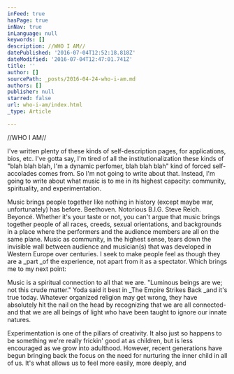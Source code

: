 ```yaml
---
inFeed: true
hasPage: true
inNav: true
inLanguage: null
keywords: []
description: //WHO I AM//
datePublished: '2016-07-04T12:52:18.818Z'
dateModified: '2016-07-04T12:47:01.741Z'
title: ''
author: []
sourcePath: _posts/2016-04-24-who-i-am.md
authors: []
publisher: null
starred: false
url: who-i-am/index.html
_type: Article

---
```

//WHO I AM//

I've written plenty of these kinds of self-description pages, for applications, bios, etc. I've gotta say, I'm tired of all the institutionalization these kinds of "blah blah blah, I'm a dynamic perfomer, blah blah blah" kind of forced self-accolades comes from. So I'm not going to write about that. Instead, I'm going to write about what music is to me in its highest capacity: community, spirituality, and experimentation.

Music brings people together like nothing in history (except maybe war, unfortunately) has before. Beethoven. Notorious B.I.G. Steve Reich. Beyoncé. Whether it's your taste or not, you can't argue that music brings together people of all races, creeds, sexual orientations, and backgrounds in a place where the performers and the audience members are all on the same plane. Music as community, in the highest sense, tears down the invisible wall between audience and musician(s) that was developed in Western Europe over centuries. I seek to make people feel as though they are a _part _of the experience, not apart from it as a spectator. Which brings me to my next point:

Music is a spiritual connection to all that we are. "Luminous beings are we; not this crude matter." Yoda said it best in _The Empire Strikes Back _and it's true today. Whatever organized religion may get wrong, they have absolutely hit the nail on the head by recognizing that we are all connected- and that we are all beings of light who have been taught to ignore our innate natures.

Experimentation is one of the pillars of creativity. It also just so happens to be something we're really frickin' good at as children, but is less encouraged as we grow into adulthood. However, recent generations have begun bringing back the focus on the need for nurturing the inner child in all of us. It's what allows us to feel more easily, more deeply, and